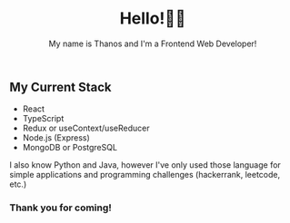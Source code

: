 <header>
<h1 align='center'>Hello!👋😊</h1>

<p>My name is Thanos and I'm a Frontend Web Developer!</p>
</header>
<main>
<h2>My Current Stack</h2>
<ul>
  <li>React</li>
  <li>TypeScript</li>
  <li>Redux or useContext/useReducer</li>
  <li>Node.js (Express)</li>
  <li>MongoDB or PostgreSQL</li>
</ul>

<p>I also know Python and Java, however I've only used those language for simple applications and programming challenges (hackerrank, leetcode, etc.)</p>
</main>
<footer>
<h3>Thank you for coming!</h3>
</footer>
